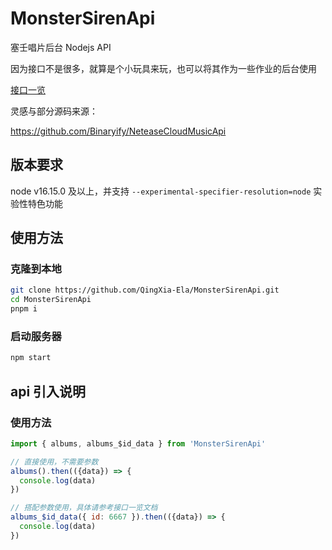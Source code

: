 # MonsterSirenApi

塞壬唱片后台 Nodejs API

因为接口不是很多，就算是个小玩具来玩，也可以将其作为一些作业的后台使用

[接口一览](./docs/dev/接口一览.md)

灵感与部分源码来源：

https://github.com/Binaryify/NeteaseCloudMusicApi

## 版本要求

node v16.15.0 及以上，并支持 `--experimental-specifier-resolution=node` 实验性特色功能

## 使用方法

### 克隆到本地

```bash
git clone https://github.com/QingXia-Ela/MonsterSirenApi.git
cd MonsterSirenApi
pnpm i
```

### 启动服务器

```bash
npm start
```

## api 引入说明

### 使用方法

```js
import { albums, albums_$id_data } from 'MonsterSirenApi'

// 直接使用，不需要参数
albums().then(({data}) => {
  console.log(data)
})

// 搭配参数使用，具体请参考接口一览文档
albums_$id_data({ id: 6667 }).then(({data}) => {
  console.log(data)
})
```
